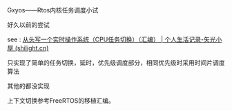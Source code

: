 Gxyos——Rtos内核任务调度小试

好久以前的尝试

see : [从头写一个实时操作系统（CPU任务切换）（汇编） | 个人生活记录-矢光小屋 (shilight.cn)](https://shilight.cn/2023/02/14/从头写一个实时操作系统cpu任务切换汇编/)

只实现了简单的任务切换，延时，优先级调度部分，相同优先级时采用时间片调度算法

其他的都没实现

上下文切换参考FreeRTOS的移植汇编。